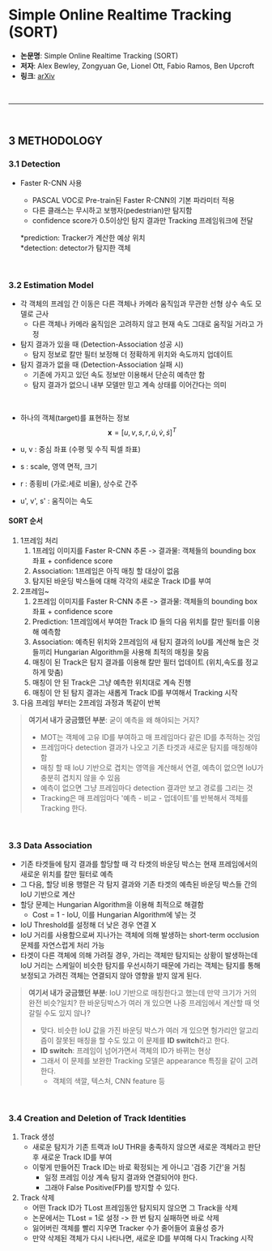 # Simple Online Realtime Tracking (SORT)

- **논문명**: Simple Online Realtime Tracking (SORT)
- **저자**: Alex Bewley, Zongyuan Ge, Lionel Ott, Fabio Ramos, Ben Upcroft
- **링크**: [arXiv](https://arxiv.org/pdf/1602.00763)

<br>

----------
<br>

## 3 METHODOLOGY

### 3.1 Detection
- Faster R-CNN 사용
    - PASCAL VOC로 Pre-train된 Faster R-CNN의 기본 파라미터 적용
    - 다른 클래스는 무시하고 보행자(pedestrian)만 탐지함
    - confidence score가 0.5이상인 탐지 결과만 Tracking 프레임워크에 전달

    *prediction: Tracker가 계산한 예상 위치 <br>
    *detection: detector가 탐지한 객체

<br>

### 3.2 Estimation Model
- 각 객체의 프레임 간 이동은 다른 객체나 카메라 움직임과 무관한 선형 상수 속도 모델로 근사
    - 다른 객체나 카메라 움직임은 고려하지 않고 현재 속도 그대로 움직일 거라고 가정
- 탐지 결과가 있을 때 (Detection-Association 성공 시)
    - 탐지 정보로 칼만 필터 보정해 더 정확하게 위치와 속도까지 업데이트
- 탐지 결과가 없을 때 (Detection-Association 실패 시)
    - 기존에 가지고 있던 속도 정보만 이용해서 단순히 예측만 함
    - 탐지 결과가 없으니 내부 모델만 믿고 계속 상태를 이어간다는 의미

<br>

- 하나의 객체(target)를 표현하는 정보
$$ \mathbf{x} = [u, v, s, r, \dot{u}, \dot{v}, \dot{s}]^T $$

- u, v : 중심 좌표 (수평 및 수직 픽셀 좌표)
- s : scale, 영역 면적, 크기
- r : 종횡비 (가로:세로 비율), 상수로 간주
- u', v', s' : 움직이는 속도

#### SORT 순서

1. 1프레임 처리
    1. 1프레임 이미지를 Faster R-CNN 추론 -> 결과물: 객체들의 bounding box 좌표 + confidence score
    2. Association: 1프레임은 아직 매칭 할 대상이 없음
    3. 탐지된 바운딩 박스들에 대해 각각의 새로운 Track ID를 부여
2. 2프레임~
    1. 2프레임 이미지를 Faster R-CNN 추론 -> 결과물: 객체들의 bounding box 좌표 + confidence score
    2. Prediction: 1프레임에서 부여한 Track ID 들의 다음 위치를 칼만 필터를 이용해 예측함
    3. Association: 예측된 위치와 2프레임의 새 탐지 결과의 IoU를 계산해 높은 것들끼리 Hungarian Algorithm을 사용해 최적의 매칭을 찾음
    4. 매칭이 된 Track은 탐지 결과를 이용해 칼만 필터 업데이트 (위치,속도를 정교하게 맞춤)
    5. 매칭이 안 된 Track은 그냥 예측한 위치대로 계속 진행
    6. 매칭이 안 된 탐지 결과는 새롭게 Track ID를 부여해서 Tracking 시작
3. 다음 프레임 부터는 2프레임 과정과 똑같이 반복

> **여기서 내가 궁금했던 부분**: 굳이 예측을 왜 해야되는 거지?
>
> - MOT는 객체에 고유 ID를 부여하고 매 프레임마다 같은 ID를 추적하는 것임
> - 프레임마다 detection 결과가 나오고 기존 타겟과 새로운 탐지를 매칭해야함 
> - 매칭 할 때 IoU 기반으로 겹치는 영역을 계산해서 연결, 예측이 없으면 IoU가 충분히 겹치지 않을 수 있음
> - 예측이 없으면 그냥 프레임마다 detection 결과만 보고 경로를 그리는 것
> - Tracking은 매 프레임마다 '예측 - 비교 - 업데이트'를 반복해서 객체를 Tracking 한다.

<br>

### 3.3 Data Association

- 기존 타겟들에 탐지 결과를 할당할 때 각 타겟의 바운딩 박스는 현재 프레임에서의 새로운 위치를 칼만 필터로 예측
- 그 다음, 할당 비용 행렬은 각 탐지 결과와 기존 타겟의 예측된 바운딩 박스들 간의 IoU 기반으로 계산
- 할당 문제는 Hungarian Algorithm을 이용해 최적으로 해결함
    - Cost = 1 - IoU, 이를 Hungarian Algorithm에 넣는 것
- IoU Threshold를 설정해 더 낮은 경우 연결 X
- IoU 거리를 사용함으로써 지나가는 객체에 의해 발생하는 short-term occlusion 문제를 자연스럽게 처리 가능
- 타겟이 다른 객체에 의해 가려질 경우, 가리는 객체만 탐지되는 상황이 발생하는데 IoU 거리는 스케일이 비슷한 탐지를 우선시하기 때문에 가리는 객체는 탐지를 통해 보정되고 가려진 객체는 연결되지 않아 영향을 받지 않게 된다.

> **여기서 내가 궁금했던 부분**: IoU 기반으로 매칭한다고 했는데 만약 크기가 거의 완전 비슷?일치? 한 바운딩박스가 여러 개 있으면 나중 프레임에서 계산할 때 엇갈릴 수도 있지 않나?
>
> - 맞다. 비슷한 IoU 값을 가진 바운딩 박스가 여러 개 있으면 헝가리안 알고리즘이 잘못된 매칭을 할 수도 있고 이 문제를 **ID switch**라고 한다.
> - **ID switch**: 프레임이 넘어가면서 객체의 ID가 바뀌는 현상
> - 그래서 이 문제를 보완한 Tracking 모델은 appearance 특징을 같이 고려한다.
>   - 객체의 색깔, 텍스처, CNN feature 등

<br>

### 3.4 Creation and Deletion of Track Identities

1. Track 생성
    - 새로운 탐지가 기존 트랙과 IoU THR을 충족하지 않으면 새로운 객체라고 판단 후 새로운 Track ID를 부여
    - 이렇게 만들어진 Track ID는 바로 확정되는 게 아니고 '검증 기간'을 거침
        - 일정 프레임 이상 계속 탐지 결과와 연결되어야 한다.
        - 그래야 False Positive(FP)를 방지할 수 있다.
2. Track 삭제
    - 어떤 Track ID가 TLost 프레임동안 탐지되지 않으면 그 Track을 삭제
    - 논문에서는 TLost = 1로 설정 -> 한 번 탐지 실패하면 바로 삭제
    - 잃어버린 객체를 빨리 지우면 Tracker 수가 줄어들어 효율성 증가
    - 만약 삭제된 객체가 다시 나타나면, 새로운 ID를 부여해 다시 Tracking 시작